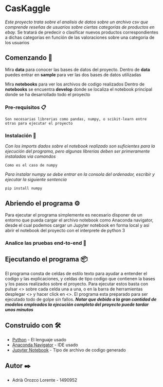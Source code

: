 # CasKaggle

_Este proyecto trata sobre el analisis de datos sobre un archivo csv que comprende reseñas de usuarios sobre ciertas categorias de productos en ebay._
Se tratará de predecir o clasificar nuevos productos correspondientes a dichas categorias en función de las valoraciones sobre una categoria de los usuarios

## Comenzando 🚀


Mira **data** para conocer las bases de datos del proyecto.
Dentro de **data** puedes entrar en **sample** para ver las dos bases de datos utilizadas

Mira **notebooks** para ver los archivos de codigo realizados
Dentro de **notebooks** se encuentra **develop** donde se localiza el notebook principal donde se ha desarrollado todo el proyecto


### Pre-requisitos 📋

```
Son necesarias librerias como pandas, numpy, o scikit-learn entre otras para ejecutar el proyecto
```

### Instalación 🔧


_Con los imports dados sobre el notebook realizado son suficientes para la ejecución del programa, pero algunas librerias deben ser primeramente instaladas via comandos_

```
Como es el caso de numpy
```

_Para instalar numpy se debe entrar en la consola del ordenador, escribir y ejecutar la siguiente sentencia_

```
pip install numpy
```


## Abriendo el programa ⚙️

Para ejecutar el programa simplemente es necesario disponer de un entorno que pueda cargar el archivo notebook como Anaconda navigator, desde el cual podemos cargar un Jupyter notebook en forma local y así abrir el notebook del proyecto con el interprete de python 3
### Analice las pruebas end-to-end 🔩


## Ejecutando el programa 📦

El programa consta de celdas de estilo texto para ayudar a entender el codigo y las explicaciones, y celdas de tipo codigo que contienen la bases y los pasos realizados sobre el proyecto.
Para ejecutar estos basta con pulsar <<Run>> sobre cada celda una a una, o en la barra de herramientas desplegar <<Cell>> y hacer click en <<Run all>>. 
El programa esta preparado para ser ejecutado todo de golpe sin fallos.
_**Notar que debido a la gran cantidad de modelos empleados la ejecución completa del proyecto puede tardar unos minutos**_

## Construido con 🛠️


* [Python](https://es.python.org/) - El lenguaje usado
* [Anaconda Navigator](https://docs.anaconda.com/anaconda/navigator/index.html) - IDE usado
* [Jupyter Notebook](https://jupyter.org/) - Tipo de archivo de codigo generado


## Autor ✒️

* Adrià Orozco Lorente - 1490952